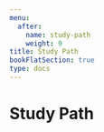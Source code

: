 ```yaml
---
menu:
  after:
    name: study-path
    weight: 9
title: Study Path
bookFlatSection: true
type: docs
---
```


# **Study Path**
